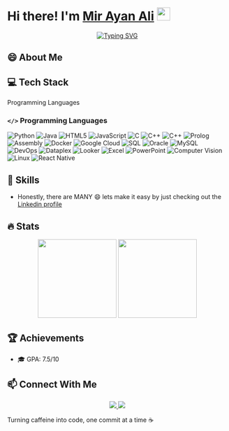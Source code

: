# Hi there! I'm <a href="">Mir Ayan Ali</a> <img src="https://media.giphy.com/media/hvRJCLFzcasrR4ia7z/giphy.gif" width="30px"/>

<p align="center">
  <a href="https://git.io/typing-svg"><img src="https://readme-typing-svg.demolab.com?font=Fira+Code&pause=0&color=2196F3&width=435&lines=Computer+Science+Undergrad;AI+and+ML+Enthusiast;Embracing+positivity" alt="Typing SVG" /></a>
</p>

## 😄 About Me

<div>
  <samp>
    
  </samp>
</div>

## 💻 Tech Stack

 Programming Languages
### `</>` Programming Languages

 ![Python](https://img.shields.io/badge/Python-3776AB?style=for-the-badge&logo=python&logoColor=white) 
 ![Java](https://img.shields.io/badge/Java-ED8B00?style=for-the-badge&logo=openjdk&logoColor=white) 
 ![HTML5](https://img.shields.io/badge/HTML5-E34F26?style=for-the-badge&logo=html5&logoColor=white) 
 ![JavaScript](https://img.shields.io/badge/JavaScript-F7DF1E?style=for-the-badge&logo=javascript&logoColor=black) 
 ![C](https://img.shields.io/badge/C-00599C?style=for-the-badge&logo=c&logoColor=white) 
 ![C++](https://img.shields.io/badge/C%2B%2B-00599C?style=for-the-badge&logo=c%2B%2B&logoColor=white) 
 ![C++](https://img.shields.io/badge/C%2B%2B-00599C?style=for-the-badge&logo=c%2B%2B&logoColor=white)
 ![Prolog](https://img.shields.io/badge/Prolog-FF0000?style=for-the-badge&logo=prolog&logoColor=white)
![Assembly](https://img.shields.io/badge/Assembly-000000?style=for-the-badge&logo=assembly&logoColor=white)
![Docker](https://img.shields.io/badge/Docker-2496ED?style=for-the-badge&logo=docker&logoColor=white)
![Google Cloud](https://img.shields.io/badge/Google%20Cloud-4285F4?style=for-the-badge&logo=google-cloud&logoColor=white)
![SQL](https://img.shields.io/badge/SQL-4479A1?style=for-the-badge&logo=sql&logoColor=white)
![Oracle](https://img.shields.io/badge/Oracle-F80000?style=for-the-badge&logo=oracle&logoColor=white)
![MySQL](https://img.shields.io/badge/MySQL-4479A1?style=for-the-badge&logo=mysql&logoColor=white)
![DevOps](https://img.shields.io/badge/DevOps-0081CB?style=for-the-badge&logo=devops&logoColor=white)
![Dataplex](https://img.shields.io/badge/Dataplex-4285F4?style=for-the-badge&logo=google-cloud&logoColor=white)
![Looker](https://img.shields.io/badge/Looker-4285F4?style=for-the-badge&logo=looker&logoColor=white)
![Excel](https://img.shields.io/badge/Excel-217346?style=for-the-badge&logo=microsoft-excel&logoColor=white)
![PowerPoint](https://img.shields.io/badge/PowerPoint-B7472A?style=for-the-badge&logo=microsoft-powerpoint&logoColor=white)
![Computer Vision](https://img.shields.io/badge/Computer%20Vision-FF6F61?style=for-the-badge&logo=opencv&logoColor=white)
![Linux](https://img.shields.io/badge/Linux-FCC624?style=for-the-badge&logo=linux&logoColor=black)
![React Native](https://img.shields.io/badge/React%20Native-61DAFB?style=for-the-badge&logo=react&logoColor=black)
## 🚀 Skills
- Honestly, there are MANY 😄
lets make it easy by just checking out the <a href="https://www.linkedin.com/in/mir-ayan-ali-9423b0286/">Linkedin profile</a>

## 🔥 Stats

<p align="center">
 <img height="180em" src= "https://github-readme-stats.vercel.app/api?username=mirayanali5&show_icons=true&hide_border=true&count_private=true&include_all_commits=true&v=1"/>

  <img height="180em" src="https://github-readme-stats.vercel.app/api/top-langs/?username=mirayanali5&langs_count=8&layout=compact&hide_border=true"/>
</p>

## 🏆 Achievements

- 🎓 GPA: 7.5/10

## 📫 Connect With Me

<p align="center">
  <a href="mailto:mirayanali5@gmail.com">
    <img src="https://img.shields.io/badge/Gmail-D14836?style=for-the-badge&logo=gmail&logoColor=white" />
  </a>
  <a href="https://www.linkedin.com/in/mir-ayan-ali-9423b0286/">
    <img src="https://img.shields.io/badge/linkedin-%230077B5.svg?style=for-the-badge&logo=linkedin&logoColor=white" />
  </a>
</p>


Turning caffeine into code, one commit at a time ☕

